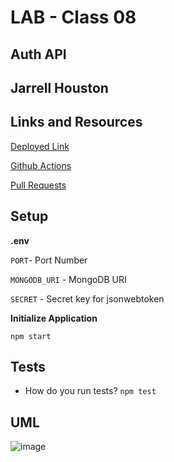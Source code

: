 # LAB - Class 08

## Auth API

## Jarrell Houston

## Links and Resources

[Deployed Link](https://jarrell-bearer-auth.herokuapp.com/)

[Github Actions](https://github.com/Jarrell28/bearer-auth/actions)

[Pull Requests](https://github.com/Jarrell28/bearer-auth/pull/1)

## Setup

**.env**

```PORT```- Port Number

```MONGODB_URI``` - MongoDB URI

```SECRET``` - Secret key for jsonwebtoken

**Initialize Application**

```npm start```

## Tests

- How do you run tests? ```npm test```


## UML

![image](https://user-images.githubusercontent.com/33704616/116482232-62965e00-a84a-11eb-8970-5f5fb784ff0e.png)



